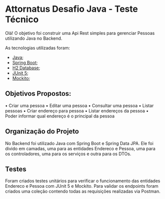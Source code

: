 # Attornatus Desafio Java - Teste Técnico

Olá! O objetivo foi construir uma Api Rest simples para gerenciar Pessoas utilizando Java no Backend.

As tecnologias utilizadas foram:

- [Java](https://www.java.com/pt_BR/download/);
- [Spring Boot](https://spring.io/projects/spring-boot);
- [H2 Database](https://www.h2database.com/html/main.html);
- [JUnit 5](https://junit.org/junit5/);
- [Mockito](https://site.mockito.org/);


## Objetivos Propostos:

•	Criar uma pessoa
•	Editar uma pessoa
•	Consultar uma pessoa
•	Listar pessoas
•	Criar endereço para pessoa
•	Listar endereços da pessoa
•	Poder informar qual endereço é o principal da pessoa  

## Organização do Projeto

No Backend foi utilizado Java com Spring Boot e Spring Data JPA. Ele foi divido em camadas, uma para as entidades Endereco e Pessoa, uma para os controladores, uma para os serviços e outra para os DTOs.

## Testes

Foram criados testes unitários para verificar o funcionamento das entidades Endereco e Pessoa com JUnit 5 e Mockito. Para validar os endpoints foram criados uma coleção contendo todas as requisições realizadas via Postman.
